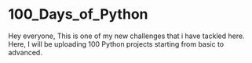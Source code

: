 # 100_Days_of_Python
Hey everyone, This is one of my new challenges that i have tackled here.
Here, I will be uploading 100 Python projects starting from basic to advanced.

